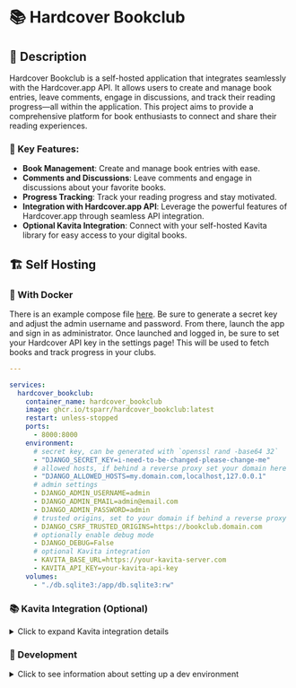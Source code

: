 # 📚 Hardcover Bookclub

## 📝 Description

Hardcover Bookclub is a self-hosted application that integrates seamlessly with the Hardcover.app API. It allows users to create and manage book entries, leave comments, engage in discussions, and track their reading progress—all within the application. This project aims to provide a comprehensive platform for book enthusiasts to connect and share their reading experiences.

### 🔑 Key Features:
- **Book Management**: Create and manage book entries with ease.
- **Comments and Discussions**: Leave comments and engage in discussions about your favorite books.
- **Progress Tracking**: Track your reading progress and stay motivated.
- **Integration with Hardcover.app API**: Leverage the powerful features of Hardcover.app through seamless API integration.
- **Optional Kavita Integration**: Connect with your self-hosted Kavita library for easy access to your digital books.

## 🏗️ Self Hosting

### 🐳 With Docker

There is an example compose file [here](./Docker/docker-compose.yml). Be sure to generate a secret key and adjust the admin username and password. From there, launch the app and sign in as administrator. Once launched and logged in, be sure to set your Hardcover API key in the settings page! This will be used to fetch books and track progress in your clubs.

```yaml
---

services:
  hardcover_bookclub:
    container_name: hardcover_bookclub
    image: ghcr.io/tsparr/hardcover_bookclub:latest
    restart: unless-stopped
    ports:
      - 8000:8000
    environment:
      # secret key, can be generated with `openssl rand -base64 32`
      - "DJANGO_SECRET_KEY=i-need-to-be-changed-please-change-me"
      # allowed hosts, if behind a reverse proxy set your domain here
      - "DJANGO_ALLOWED_HOSTS=my.domain.com,localhost,127.0.0.1"
      # admin settings
      - DJANGO_ADMIN_USERNAME=admin
      - DJANGO_ADMIN_EMAIL=admin@email.com
      - DJANGO_ADMIN_PASSWORD=admin
      # trusted origins, set to your domain if behind a reverse proxy
      - DJANGO_CSRF_TRUSTED_ORIGINS=https://bookclub.domain.com
      # optionally enable debug mode
      - DJANGO_DEBUG=False
      # optional Kavita integration
      - KAVITA_BASE_URL=https://your-kavita-server.com
      - KAVITA_API_KEY=your-kavita-api-key
    volumes:
      - "./db.sqlite3:/app/db.sqlite3:rw"
```

### 📚 Kavita Integration (Optional)

<details>
<summary>Click to expand Kavita integration details</summary>

The app includes optional integration with [Kavita](https://www.kavitareader.com/), a self-hosted digital library server. This integration adds "View on Kavita" links to books that exist in your Kavita library.

#### Setup

1. **Environment Variables**: Add the following environment variables to enable Kavita integration:

   ```
    KAVITA_BASE_URL=https://your-kavita-server.com
    KAVITA_API_KEY=your-kavita-api-key
   ```

2. **API Key**: You can find or create your Kavita API key in the Kavita admin dashboard under Settings > API Key.

3. **How It Works**: When a book detail page is viewed, the app will automatically search your Kavita library for matching books and add a "View on Kavita" link if found.

4. **No Configuration Needed**: There's no additional setup required beyond setting the environment variables - the integration is designed to work seamlessly in the background.

#### Troubleshooting

- The search uses the book title to find matches, so ensure your Kavita library has accurate metadata
- For best results, maintain consistent naming conventions between your Hardcover and Kavita libraries
</details>


### 🔨 Development

<details>
<summary>Click to see information about setting up a dev environment</summary>

### 🐍 Running Locally

The bash script on the root directory [start.sh](./start.sh) will set up the database and prepare the environment to run.

### 🔃 Reset for Testing

Run the following to reset the databases for testing.

```
source venv/bin/activate
python manage.py flush
python manage.py createsuperuser
python manage.py set_group_admin $USERNAME
```
</details>